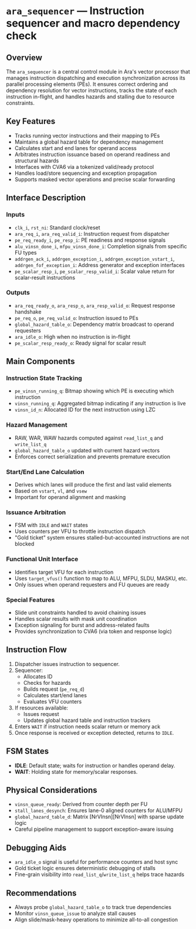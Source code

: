 
# `ara_sequencer` — Instruction sequencer and macro dependency check

Overview
--------
The `ara_sequencer` is a central control module in Ara's vector processor that manages instruction dispatching and execution synchronization across its parallel processing elements (PEs). It ensures correct ordering and dependency resolution for vector instructions, tracks the state of each instruction in-flight, and handles hazards and stalling due to resource constraints.

Key Features
------------
- Tracks running vector instructions and their mapping to PEs
- Maintains a global hazard table for dependency management
- Calculates start and end lanes for operand access
- Arbitrates instruction issuance based on operand readiness and structural hazards
- Interfaces with CVA6 via a tokenized valid/ready protocol
- Handles load/store sequencing and exception propagation
- Supports masked vector operations and precise scalar forwarding

Interface Description
---------------------
### Inputs
- `clk_i`, `rst_ni`: Standard clock/reset
- `ara_req_i`, `ara_req_valid_i`: Instruction request from dispatcher
- `pe_req_ready_i`, `pe_resp_i`: PE readiness and response signals
- `alu_vinsn_done_i`, `mfpu_vinsn_done_i`: Completion signals from specific FU types
- `addrgen_ack_i`, `addrgen_exception_i`, `addrgen_exception_vstart_i`, `addrgen_fof_exception_i`: Address generator and exception interfaces
- `pe_scalar_resp_i`, `pe_scalar_resp_valid_i`: Scalar value return for scalar-result instructions

### Outputs
- `ara_req_ready_o`, `ara_resp_o`, `ara_resp_valid_o`: Request response handshake
- `pe_req_o`, `pe_req_valid_o`: Instruction issued to PEs
- `global_hazard_table_o`: Dependency matrix broadcast to operand requesters
- `ara_idle_o`: High when no instruction is in-flight
- `pe_scalar_resp_ready_o`: Ready signal for scalar result

Main Components
---------------
### Instruction State Tracking
- `pe_vinsn_running_q`: Bitmap showing which PE is executing which instruction
- `vinsn_running_q`: Aggregated bitmap indicating if any instruction is live
- `vinsn_id_n`: Allocated ID for the next instruction using LZC

### Hazard Management
- RAW, WAR, WAW hazards computed against `read_list_q` and `write_list_q`
- `global_hazard_table_o` updated with current hazard vectors
- Enforces correct serialization and prevents premature execution

### Start/End Lane Calculation
- Derives which lanes will produce the first and last valid elements
- Based on `vstart`, `vl`, and `vsew`
- Important for operand alignment and masking

### Issuance Arbitration
- FSM with `IDLE` and `WAIT` states
- Uses counters per VFU to throttle instruction dispatch
- "Gold ticket" system ensures stalled-but-accounted instructions are not blocked

### Functional Unit Interface
- Identifies target VFU for each instruction
- Uses `target_vfus()` function to map to ALU, MFPU, SLDU, MASKU, etc.
- Only issues when operand requesters and FU queues are ready

### Special Features
- Slide unit constraints handled to avoid chaining issues
- Handles scalar results with mask unit coordination
- Exception signaling for burst and address-related faults
- Provides synchronization to CVA6 (via token and response logic)

Instruction Flow
----------------
1. Dispatcher issues instruction to sequencer.
2. Sequencer:
   - Allocates ID
   - Checks for hazards
   - Builds request (`pe_req_d`)
   - Calculates start/end lanes
   - Evaluates VFU counters
3. If resources available:
   - Issues request
   - Updates global hazard table and instruction trackers
4. Enters `WAIT` if instruction needs scalar return or memory ack
5. Once response is received or exception detected, returns to `IDLE`.

FSM States
----------
- **IDLE**: Default state; waits for instruction or handles operand delay.
- **WAIT**: Holding state for memory/scalar responses.

Physical Considerations
-----------------------
- `vinsn_queue_ready`: Derived from counter depth per FU
- `stall_lanes_desynch`: Ensures lane-0 aligned counters for ALU/MFPU
- `global_hazard_table_d`: Matrix [NrVInsn][NrVInsn] with sparse update logic
- Careful pipeline management to support exception-aware issuing

Debugging Aids
--------------
- `ara_idle_o` signal is useful for performance counters and host sync
- Gold ticket logic ensures deterministic debugging of stalls
- Fine-grain visibility into `read_list_q`/`write_list_q` helps trace hazards

Recommendations
---------------
- Always probe `global_hazard_table_o` to track true dependencies
- Monitor `vinsn_queue_issue` to analyze stall causes
- Align slide/mask-heavy operations to minimize all-to-all congestion
